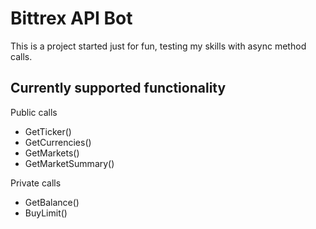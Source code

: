 Bittrex API Bot
======
This is a project started just for fun, testing my skills with async method calls.


Currently supported functionality
------
Public calls
- GetTicker() 
- GetCurrencies()
- GetMarkets()
- GetMarketSummary()

Private calls
- GetBalance()
- BuyLimit()

